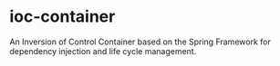 # ioc-container
An Inversion of Control Container based on the Spring Framework for dependency injection and life cycle management.
